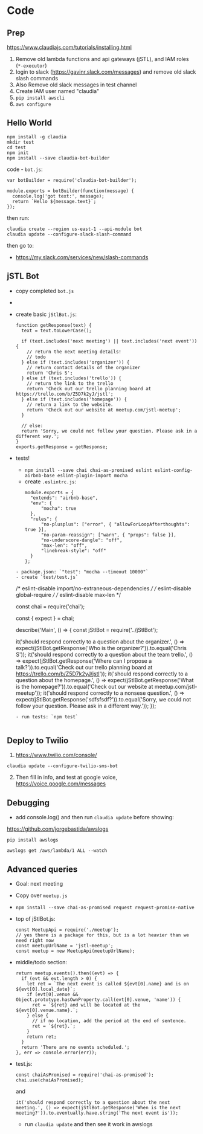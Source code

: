 # Code

## Prep

https://www.claudiajs.com/tutorials/installing.html


1. Remove old lambda functions and api gateways (jSTL), and IAM roles (`*-executor`)
2. login to slack (https://gavinr.slack.com/messages) and remove old slack slash commands
3. Also Remove old slack messages in test channel 
4. Create IAM user named "claudia"
5. `pip install awscli`
6. `aws configure`

## Hello World

```
npm install -g claudia
mkdir test
cd test
npm init
npm install --save claudia-bot-builder
```

code - `bot.js`:

```
var botBuilder = require('claudia-bot-builder');

module.exports = botBuilder(function(message) {
  console.log('got text:', message);
  return `Hello ${message.text}`;
});
```

then run:
```
claudia create --region us-east-1 --api-module bot
claudia update --configure-slack-slash-command
```

then go to:

- https://my.slack.com/services/new/slash-commands

## jSTL Bot

- copy completed `bot.js`
- 
- create basic `jStlBot.js`:
  ```
  function getResponse(text) {
    text = text.toLowerCase();

    if (text.includes('next meeting') || text.includes('next event')) {
      // return the next meeting details!
      // todo
    } else if (text.includes('organizer')) {
      // return contact details of the organizer
      return 'Chris S';
    } else if (text.includes('trello')) {
      // return the link to the trello
      return 'Check out our trello planning board at https://trello.com/b/Z5D7k2yJ/jstl';
    } else if (text.includes('homepage')) {
      // return a link to the website.
      return 'Check out our website at meetup.com/jstl-meetup';
    }

    // else:
    return 'Sorry, we could not follow your question. Please ask in a different way.';
  }
  exports.getResponse = getResponse;
  ```
- tests!
  - `npm install --save chai chai-as-promised eslint eslint-config-airbnb-base eslint-plugin-import mocha`
  - create `.eslintrc.js`:
    ```
    module.exports = {
      "extends": "airbnb-base",
      "env": {
          "mocha": true
      },
      "rules": {
          "no-plusplus": ["error", { "allowForLoopAfterthoughts": true }],
          "no-param-reassign": ["warn", { "props": false }],
          "no-underscore-dangle": "off",
          "max-len": "off",
          "linebreak-style": "off"
      }
    };
  ```
  - package.json: `"test": "mocha --timeout 10000"`
  - create `test/test.js`
  ```
  /* eslint-disable import/no-extraneous-dependencies */
  /* eslint-disable global-require */
  /* eslint-disable max-len */

  const chai = require('chai');

  const { expect } = chai;

  describe('Main', () => {
    const jStlBot = require('../jStlBot');

    it('should respond correctly to a question about the organizer.', () => expect(jStlBot.getResponse('Who is the organizer?')).to.equal('Chris S'));
    it('should respond correctly to a question about the team trello.', () => expect(jStlBot.getResponse('Where can I propose a talk?')).to.equal('Check out our trello planning board at https://trello.com/b/Z5D7k2yJ/jstl'));
    it('should respond correctly to a question about the homepage.', () => expect(jStlBot.getResponse('What is the homepage?')).to.equal('Check out our website at meetup.com/jstl-meetup'));
    it('should respond correctly to a nonsese question.', () => expect(jStlBot.getResponse('sdfsfsdf?')).to.equal('Sorry, we could not follow your question. Please ask in a different way.'));
  });
  ```
  - run tests: `npm test`


## Deploy to Twilio

1. https://www.twilio.com/console/

`claudia update --configure-twilio-sms-bot`

2. Then fill in info, and test at google voice, https://voice.google.com/messages

## Debugging

- add console.log() and then run `claudia update` before showing:

https://github.com/jorgebastida/awslogs

`pip install awslogs`

`awslogs get /aws/lambda/1 ALL --watch`

## Advanced queries

- Goal: next meeting
- Copy over `meetup.js`
- `npm install --save chai-as-promised request request-promise-native`
- top of jStlBot.js:

  ```
  const MeetupApi = require('./meetup');
  // yes there is a package for this, but is a lot heavier than we need right now
  const meetupUrlName = 'jstl-meetup';
  const meetup = new MeetupApi(meetupUrlName);
  ```

- middle/todo section:
  ```
  return meetup.events().then((evt) => {
    if (evt && evt.length > 0) {
      let ret = `The next event is called ${evt[0].name} and is on ${evt[0].local_date}`;
      if (evt[0].venue && Object.prototype.hasOwnProperty.call(evt[0].venue, 'name')) {
        ret = `${ret} and will be located at the ${evt[0].venue.name}.`;
      } else {
        // if no location, add the period at the end of sentence.
        ret = `${ret}.`;
      }
      return ret;
    }
    return 'There are no events scheduled.';
  }, err => console.error(err));
  ```
- test.js:

  ```
  const chaiAsPromised = require('chai-as-promised');
  chai.use(chaiAsPromised);
  ```
  and
  ```
  it('should respond correctly to a question about the next meeting.', () => expect(jStlBot.getResponse('When is the next meeting?')).to.eventually.have.string('The next event is'));
  ```

  - run `claudia update` and then see it work in awslogs